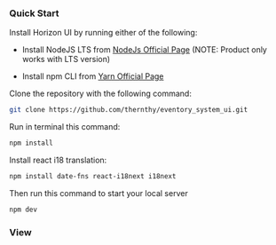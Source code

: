 ### Quick Start

Install Horizon UI by running either of the following:

- Install NodeJS LTS from [NodeJs Official Page](https://nodejs.org/en/?ref=horizon-documentation)
  (NOTE: Product only works with LTS version)

- Install npm CLI from [Yarn Official Page](https://yarnpkg.com/cli/install?ref=horizon-documentation)

Clone the repository with the following command:

```bash
git clone https://github.com/thernthy/eventory_system_ui.git
```

Run in terminal this command:

```bash
npm install
```

Install react i18 translation:

```bash
npm install date-fns react-i18next i18next
```

Then run this command to start your local server

```bash
npm dev
```

### View
